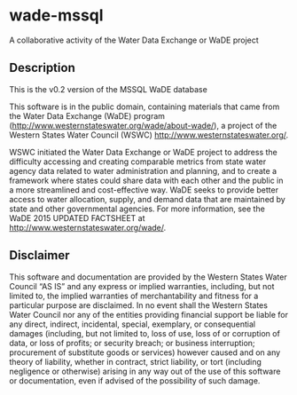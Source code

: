 ﻿# wade-mssql
A collaborative activity of the Water Data Exchange or WaDE project


Description
----------

This is the v0.2 version of the MSSQL WaDE database

This software is in the public domain, containing materials that came from the Water Data Exchange (WaDE) program (http://www.westernstateswater.org/wade/about-wade/), a project of the Western States Water Council (WSWC) http://www.westernstateswater.org/. 

WSWC initiated the Water Data Exchange or WaDE project to address the difficulty accessing and creating comparable metrics from state water agency data related to water administration and planning, and to create a framework where states could share data with each other and the public in a more streamlined and cost-effective way. WaDE seeks to provide better access to water allocation, supply, and demand data that are maintained by state and other governmental agencies. For more information, see the WaDE 2015 UPDATED FACTSHEET at http://www.westernstateswater.org/wade/. 

Disclaimer
----------

This software and documentation are provided by the Western States Water Council “AS IS” and any express or implied warranties, including, but not limited to, the implied warranties of merchantability and fitness for a particular purpose are disclaimed. In no event shall the Western States Water Council nor any of the entities providing financial support be liable for any direct, indirect, incidental, special, exemplary, or consequential damages (including, but not limited to, loss of use, loss of or corruption of data, or loss of profits; or security breach; or business interruption; procurement of substitute goods or services) however caused and on any theory of liability, whether in contract, strict liability, or tort (including negligence or otherwise) arising in any way out of the use of this software or documentation, even if advised of the possibility of such damage.


